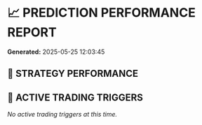 # 📈 PREDICTION PERFORMANCE REPORT
**Generated:** 2025-05-25 12:03:45

## 🎯 STRATEGY PERFORMANCE

## 🚨 ACTIVE TRADING TRIGGERS

*No active trading triggers at this time.*
